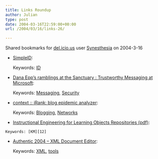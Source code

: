 ```yaml
---
title: Links Roundup
author: Julian
type: post
date: 2004-03-16T22:59:00+00:00
url: /2004/03/16/links-26/

---
```

Shared bookmarks for [del.icio.us][1] user  [Synesthesia][2] on 2004-3-16

  * [SimpleID][3]:
   
    Keywords: [ID][4]
  * [Dana Epp&#8217;s ramblings at the Sanctuary : Trustworthy Messaging at Microsoft][5]:
   
    Keywords: [Messaging][6], [Security][7]
  * [context :: iRank: blog epidemic analyzer][8]:
   
    Keywords: [Blogging][9], [Networks][10]
  *  [Instructional Engineering for Learning Objects Repositories (pdf)][11]:
   
    Keywords: [KM][12]
  * [Authentic 2004 &#8211; XML Document Editor][13]:
   
    Keywords: [XML][14], [tools][15]

 [1]: http://del.icio.us/
 [2]: http://del.icio.us/synesthesia
 [3]: http://esigler.2nw.net/blog/2004/03/11/simpleid "http://esigler.2nw.net/blog/2004/03/11/simpleid"
 [4]: http://del.icio.us/synesthesia/ID
 [5]: http://silverstr.ufies.org/blog/archives/000552.html "http://silverstr.ufies.org/blog/archives/000552.html"
 [6]: http://del.icio.us/synesthesia/Messaging
 [7]: http://del.icio.us/synesthesia/Security
 [8]: http://straddle3.net/context/03/en/2004_03_12.html "http://straddle3.net/context/03/en/2004_03_12.html"
 [9]: http://del.icio.us/synesthesia/Blogging
 [10]: http://del.icio.us/synesthesia/Networks
 [11]: http://www-clips.imag.fr/calie04/actes/Paquette.pdf "http://www-clips.imag.fr/calie04/actes/Paquette.pdf"
 [12]: http://del.icio.us/synesthesia/KM
 [13]: http://www.xmlspy.com/products_doc.html "http://www.xmlspy.com/products_doc.html"
 [14]: http://del.icio.us/synesthesia/XML
 [15]: http://del.icio.us/synesthesia/tools